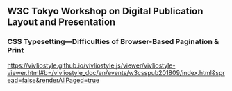 ## W3C Tokyo Workshop on Digital Publication Layout and Presentation

### CSS Typesetting—Difficulties of Browser-Based Pagination & Print

https://vivliostyle.github.io/vivliostyle.js/viewer/vivliostyle-viewer.html#b=/vivliostyle_doc/en/events/w3csspub201809/index.html&spread=false&renderAllPaged=true
